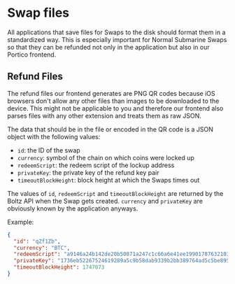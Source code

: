 # Swap files

All applications that save files for Swaps to the disk should format them in a standardized way. This is especially important for Normal Submarine Swaps so that they can be refunded not only in the application but also in our Portico frontend.

## Refund Files

The refund files our frontend generates are PNG QR codes because iOS browsers don't allow any other files than images to be downloaded to the device. This might not be applicable to you and therefore our frontend also parses files with any other extension and treats them as raw JSON.

The data that should be in the file or encoded in the QR code is a JSON object with the following values:
 
 - `id`: the ID of the swap
 - `currency`: symbol of the chain on which coins were locked up
 - `redeemScript`: the redeem script of the lockup address
 - `privateKey`: the private key of the refund key pair
 - `timeoutBlockHeight`: block height at which the Swaps times out
 
The values of `id`, `redeemScript` and `timeoutBlockHeight` are returned by the Boltz API when the Swap gets created. `currency` and `privateKey` are obviously known by the application anyways.
 
Example:

```json
{
  "id": "qZf1Zb",
  "currency": "BTC",
  "redeemScript": "a9146a24b142de20b50871a247c1c66a6e41ee199017876321038ce1d1be5a22b396ccafc109c86717bc081301fe58d1958546d5aba647047af3670381a81ab1752102d23a7d39395f40a71a490cf79e0f2df5da2fb006fdab660bc0c78ef0c9ba457668ac",
  "privateKey": "1736eb52267524619289a5c9b58dab9339b2bb389764ad5c5be8955d9aadeeab",
  "timeoutBlockHeight": 1747073
}
```
